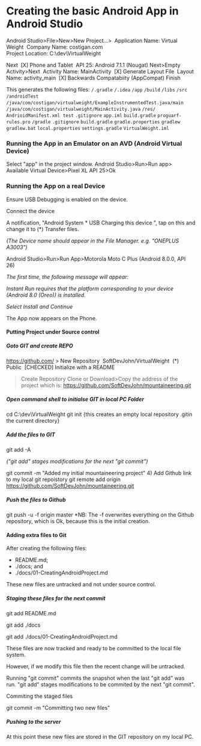 # Creating the basic Android App in Android Studio



Android Studio>File>New>New Project...>
​	Application Name: Virtual Weight
​	Company Name:	  costigan.com	
Project Location: C:\dev\VirtualWeight

Next
​	[X] Phone and Tablet
​	API 25: Android 7.1.1 (Nougat)
Next>Empty Activity>Next
​	Activity Name: MainActivity
​	[X] Generate Layout File
​	Layout Name: activity_main
​	[X] Backwards Compatabiity (AppCompat)
Finish

This generates the following files:
`/.gradle`
`/.idea`
`/app`
`/build`
`/libs`
`/src`
​	`/androidTest`
​		`/java/com/costigan/virtualweight/ExampleInstrumentedTest.java`
​	`/main`
​		`/java/com/costigan/virtualweight/MainActivity.java`
​		`/res/`
​		`AndrioidManifest.xml`
​	`test`
`.gitignore`
`app.iml`
`build.gradle`
`proguarf-rules.pro`
`/gradle`
`.gitignore`
`build.gradle`
`gradle.properties`
`gradlew`
`gradlew.bat`
`local.properties`
`settings.gradle`
`VirtualWeight.iml`



### Running the App in an Emulator on an AVD (Android Virtual Device)

Select "app" in the project window.
Android Studio>Run>Run app>
Available Virtual Device>Pixel XL API 25>Ok



### Running the App on a real Device

Ensure USB Debugging is enabled on the device.

Connect the device

A notification, "Android System * USB Charging this device ", tap on this and change it to (*) Transfer files. 

*(The Device name should appear in the File Manager. e.g. "ONEPLUS A3003")*



Android Studio>Run>Run App>Motorola Moto C Plus (Android 8.0.0, API 26)

*The first time, the following message will appear:*

*Instant Run requires that the platform corresponding to your device (Android 8.0 (Oreo)) is installed.*

*Select Install and Continue*

The App now appears on the Phone.



#### Putting Project under Source control

##### Goto GIT and create REPO

https://github.com/ > New Repository
​	SoftDevJohn/VirtualWeight
​	(*) Public
​	[CHECKED] Initialize with a README

>Create Repository
>Clone or Download>Copy the address of the project which is:
>https://github.com/SoftDevJohn/mountaineering.git



##### Open command shell to initialse GIT in local PC Folder

cd C:\dev\VirtualWeight
git init
{this creates an empty local repository .gitin the current directory}

##### Add the files to GIT

git add -A

*("git add" stages modifications for the next "git commit")*

git commit -m "Added my initial mountaineering project"
4) Add Github link to my local git repoistory
git remote add origin https://github.com/SoftDevJohn/mountaineering.git

##### Push the files to Github

git push -u -f origin master
*NB: The -f overwrites everything on the Github repository, which is Ok, because this is the initial creation.



#### Adding extra files to Git

After creating the following files:

- README.md; 
- ./docs; and 
- ./docs/01-CreatingAndroidProject.md

These new files are untracked and not under source control.

##### Staging these files for the next commit

git add README.md

git add ./docs

git add ./docs/01-CreatingAndroidProject.md

These files are now tracked and ready to be committed to the local file system.

However, if we modify this file then the recent change will be untracked.

Running "git commit" commits the snapshot when the last "git add" was run. "git add" stages modifications to be commited by the next "git commit".

Commiting the staged files

git commit -m "Committing two new files"



##### Pushing to the server

At this point these new files are stored in the GIT repository on my local PC.

